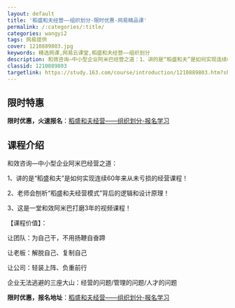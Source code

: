 ```yaml
---
layout: default
title: '稻盛和夫经营——组织划分-限时优惠-网易精品课'
permalink: /:categories/:title/
categories: wangyi2
tags: 网易提供
cover: 1210889803.jpg
keywords: 精选网课,网易云课堂,稻盛和夫经营——组织划分
description: 和效咨询—中小型企业阿米巴经营之道：1、讲的是“稻盛和夫”是如何实现连续60年来从未亏损的经营课程！2、老师会刨析“稻盛
classid: 1210889803
targetlink: https://study.163.com/course/introduction/1210889803.htm?share=1&shareId=1025206652&utm_campaign=share&utm_medium=iphoneShare&utm_source=&utm_u=1025206652
---
```


## 限时特惠

**限时优惠，火速报名**：[稻盛和夫经营——组织划分-报名学习](https://study.163.com/course/introduction/1210889803.htm?share=1&shareId=1025206652&utm_campaign=share&utm_medium=iphoneShare&utm_source=&utm_u=1025206652)

## 课程介绍

和效咨询—中小型企业阿米巴经营之道：

1、讲的是“稻盛和夫”是如何实现连续60年来从未亏损的经营课程！

2、老师会刨析“稻盛和夫经营模式”背后的逻辑和设计原理！

3、这是一堂和效阿米巴打磨3年的视频课程！



【课程价值】：

让团队：为自己干，不用扬鞭自奋蹄

让老板：解脱自己、复制自己

让公司：轻装上阵、负重前行

企业无法逃避的三座大山：经营的问题/管理的问题/人才的问题

**限时优惠，报名地址**：[稻盛和夫经营——组织划分-报名学习](https://study.163.com/course/introduction/1210889803.htm?share=1&shareId=1025206652&utm_campaign=share&utm_medium=iphoneShare&utm_source=&utm_u=1025206652)

